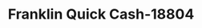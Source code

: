 ---
f_zip-code: 63080
f_state-code: MO
title: Franklin Quick Cash-18804
f_phone: 573-468-6660
f_city-only: Sullivan
f_address: 219 East Springfield Road Sullivan
f_location-unique-id: '18804'
slug: franklin-quick-cash-18804
updated-on: '2024-05-30T13:46:58.046Z'
created-on: '2024-05-30T13:36:59.803Z'
published-on: '2024-05-30T13:54:32.469Z'
f_city-state: cms/city/sullivan-mo.md
f_company: cms/company/franklin-quick-cash.md
f_state: cms/state/missouri.md
layout: '[payday-loan].html'
tags: payday-loan
---